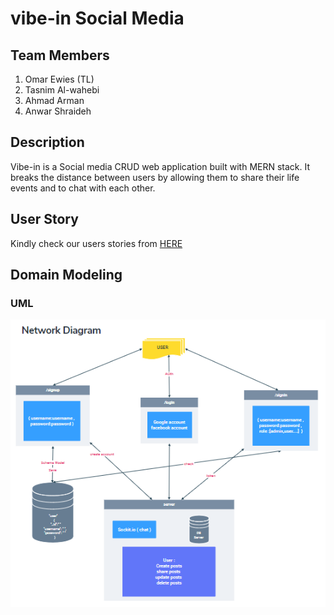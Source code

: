# vibe-in Social Media

## Team Members
1. Omar Ewies (TL)
2. Tasnim Al-wahebi
3. Ahmad Arman
4. Anwar Shraideh


## Description

Vibe-in is a Social media  CRUD web application built with MERN stack. It breaks the distance between users by allowing them to share their life events and to chat with each other.


## User Story

Kindly check our users stories from [HERE](https://trello.com/b/ZUhWSKWo/vibe-in-userstory)

## Domain Modeling

### **UML**

![IMG](uml.PNG)

